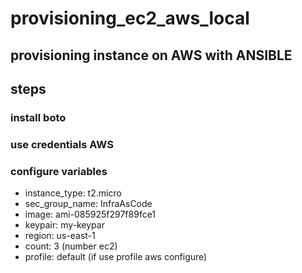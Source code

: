 # provisioning_ec2_aws_local

## provisioning instance on AWS with ANSIBLE

## steps
### install boto
### use credentials AWS
### configure variables
- instance_type: t2.micro
- sec_group_name: InfraAsCode
- image: ami-085925f297f89fce1
- keypair: my-keypar
- region: us-east-1
- count: 3 (number ec2)
- profile: default (if use profile aws configure)
